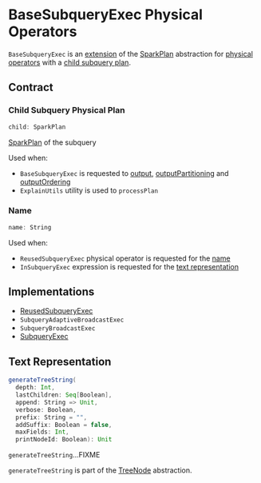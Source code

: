 # BaseSubqueryExec Physical Operators

`BaseSubqueryExec` is an [extension](#contract) of the [SparkPlan](SparkPlan.md) abstraction for [physical operators](#implementations) with a [child subquery plan](#child).

## Contract

### <span id="child"> Child Subquery Physical Plan

```scala
child: SparkPlan
```

[SparkPlan](SparkPlan.md) of the subquery

Used when:

* `BaseSubqueryExec` is requested to [output](#output), [outputPartitioning](#outputPartitioning) and [outputOrdering](#outputOrdering)
* `ExplainUtils` utility is used to `processPlan`

### <span id="name"> Name

```scala
name: String
```

Used when:

* `ReusedSubqueryExec` physical operator is requested for the [name](ReusedSubqueryExec.md#name)
* `InSubqueryExec` expression is requested for the [text representation](../expressions/InSubqueryExec.md#toString)

## Implementations

* [ReusedSubqueryExec](ReusedSubqueryExec.md)
* `SubqueryAdaptiveBroadcastExec`
* `SubqueryBroadcastExec`
* [SubqueryExec](SubqueryExec.md)

## <span id="generateTreeString"> Text Representation

```scala
generateTreeString(
  depth: Int,
  lastChildren: Seq[Boolean],
  append: String => Unit,
  verbose: Boolean,
  prefix: String = "",
  addSuffix: Boolean = false,
  maxFields: Int,
  printNodeId: Boolean): Unit
```

`generateTreeString`...FIXME

`generateTreeString` is part of the [TreeNode](../catalyst/TreeNode.md#generateTreeString) abstraction.
